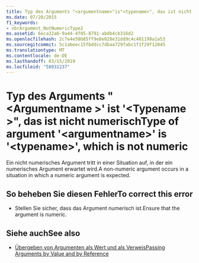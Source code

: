 ```yaml
---
title: Typ des Arguments "<argumentname>"is"<typename>", das ist nicht numerisch
ms.date: 07/20/2015
f1_keywords:
- vbrArgument_NotNumericType2
ms.assetid: 6eca32a6-9a44-4f05-8791-abdb4cb316d2
ms.openlocfilehash: 2c7e4e50b85ff9e8e028e31dd9c4c401199a1a53
ms.sourcegitcommit: 5c1abeec15fbddcc7dbaa729fabc1f1f29f12045
ms.translationtype: MT
ms.contentlocale: de-DE
ms.lasthandoff: 03/15/2019
ms.locfileid: "58031237"
---
```

# <a name="type-of-argument-argumentname-is-typename-which-is-not-numeric"></a><span data-ttu-id="1ea7c-102">Typ des Arguments "\<Argumentname >' ist '\<Typename >", das ist nicht numerisch</span><span class="sxs-lookup"><span data-stu-id="1ea7c-102">Type of argument '\<argumentname>' is '\<typename>', which is not numeric</span></span>
<span data-ttu-id="1ea7c-103">Ein nicht numerisches Argument tritt in einer Situation auf, in der ein numerisches Argument erwartet wird.</span><span class="sxs-lookup"><span data-stu-id="1ea7c-103">A non-numeric argument occurs in a situation in which a numeric argument is expected.</span></span>  
  
## <a name="to-correct-this-error"></a><span data-ttu-id="1ea7c-104">So beheben Sie diesen Fehler</span><span class="sxs-lookup"><span data-stu-id="1ea7c-104">To correct this error</span></span>  
  
-   <span data-ttu-id="1ea7c-105">Stellen Sie sicher, dass das Argument numerisch ist.</span><span class="sxs-lookup"><span data-stu-id="1ea7c-105">Ensure that the argument is numeric.</span></span>  
  
## <a name="see-also"></a><span data-ttu-id="1ea7c-106">Siehe auch</span><span class="sxs-lookup"><span data-stu-id="1ea7c-106">See also</span></span>

- [<span data-ttu-id="1ea7c-107">Übergeben von Argumenten als Wert und als Verweis</span><span class="sxs-lookup"><span data-stu-id="1ea7c-107">Passing Arguments by Value and by Reference</span></span>](../../visual-basic/programming-guide/language-features/procedures/passing-arguments-by-value-and-by-reference.md)
